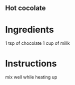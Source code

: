 ## Hot cocolate
# Ingredients
1 tsp of chocolate
1 cup of millk 
# Instructions
mix well while heating up 
